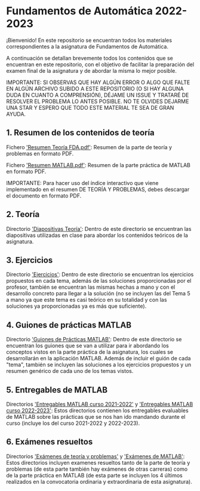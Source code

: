 # Fundamentos de Automática 2022-2023

¡Bienvenido! En este repositorio se encuentran todos los materiales correspondientes a la asignatura de Fundamentos de Automática.

A continuación se detallan brevemente todos los contenidos que se encuentran en este repositorio, con el objetivo de facilitar la preparación del examen final de la asignatura y de abordar la misma lo mejor posible.

IMPORTANTE: SI OBSERVAS QUE HAY ALGÚN ERROR O ALGO QUE FALTE EN ALGÚN ARCHIVO SUBIDO A ESTE REPOSITORIO (O SI HAY ALGUNA DUDA EN CUANTO A COMPRENSIÓN), DÉJAME UN ISSUE Y TRATARÉ DE RESOLVER EL PROBLEMA LO ANTES POSIBLE. NO TE OLVIDES DEJARME UNA STAR Y ESPERO QUE TODO ESTE MATERIAL TE SEA DE GRAN AYUDA.

## 1. Resumen de los contenidos de teoría

Fichero ['Resumen Teoría FDA.pdf'](https://github.com/aleon2020/FDA_2022-2023/blob/main/Resumen%20Teor%C3%ADa%20FDA.pdf): Resumen de la parte de teoría y problemas en formato PDF.

Fichero ['Resumen MATLAB.pdf'](https://github.com/aleon2020/FDA_2022-2023/blob/main/Resumen%20MATLAB.pdf): Resumen de la parte práctica de MATLAB en formato PDF.

IMPORTANTE: Para hacer uso del índice interactivo que viene implementado en el resumen DE TEORÍA Y PROBLEMAS, debes descargar el documento en formato PDF. 

## 2. Teoría

Directorio ['Diapositivas Teoría'](https://github.com/aleon2020/FDA_2022-2023/tree/main/Diapositivas%20Teor%C3%ADa): Dentro de este directorio se encuentran las diapositivas utilizadas en clase para abordar los contenidos teóricos de la asignatura.

## 3. Ejercicios

Directorio ['Ejercicios'](https://github.com/aleon2020/FDA_2022-2023/tree/main/Ejercicios): Dentro de este directorio se encuentran los ejercicios propuestos en cada tema, además de las soluciones proporcionadas por el profesor, también se encuentran las mismas hechas a mano y con el desarrollo concreto para llegar a la solución (no se incluyen las del Tema 5 a mano ya que este tema es casi teórico en su totalidad y con las soluciones ya proporcionadas ya es más que suficiente).

## 4. Guiones de prácticas MATLAB

Directorio ['Guiones de Prácticas MATLAB'](https://github.com/aleon2020/FDA_2022-2023/tree/main/Guiones%20de%20Pr%C3%A1cticas%20MATLAB): Dentro de este directorio se encuentran los guiones que se van a utilizar para ir abordando los conceptos vistos en la parte práctica de la asignatura, los cuales se desarrollarán en la aplicación MATLAB. Además de incluir el guión de cada "tema", también se incluyen las soluciones a los ejercicios propuestos y un resumen genérico de cada uno de los temas vistos.

## 5. Entregables de MATLAB

Directorios ['Entregables MATLAB curso 2021-2022'](https://github.com/aleon2020/FDA_2022-2023/tree/main/Entregables%20MATLAB%20curso%202021-2022) y ['Entregables MATLAB curso 2022-2023'](https://github.com/aleon2020/FDA_2022-2023/tree/main/Entregables%20MATLAB%20curso%202022-2023): Estos directorios contienen los entregables evaluables de MATLAB sobre las prácticas que se nos han ido mandando durante el curso (incluye los del curso 2021-2022 y 2022-2023).

## 6. Exámenes resueltos

Directorios ['Exámenes de teoría y problemas'](https://github.com/aleon2020/FDA_2022-2023/tree/main/Ex%C3%A1menes%20de%20teor%C3%ADa%20y%20problemas) y ['Exámenes de MATLAB'](https://github.com/aleon2020/FDA_2022-2023/tree/main/Ex%C3%A1menes%20de%20MATLAB): Estos directorios incluyen examenes resueltos tanto de la parte de teoría y problemas (de esta parte también hay exámenes de otras carreras) como de la parte práctica en MATLAB (de esta parte se incluyen los 4 últimos realizados en la convocatoria ordinaria y extraordinaria de esta asignatura).

